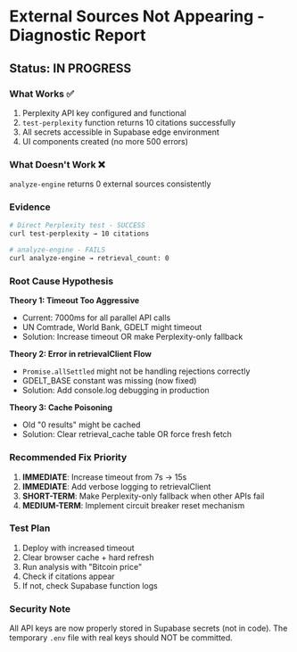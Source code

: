 # External Sources Not Appearing - Diagnostic Report

## Status: IN PROGRESS

### What Works ✅
1. Perplexity API key configured and functional
2. `test-perplexity` function returns 10 citations successfully  
3. All secrets accessible in Supabase edge environment
4. UI components created (no more 500 errors)

### What Doesn't Work ❌
`analyze-engine` returns 0 external sources consistently

### Evidence
```bash
# Direct Perplexity test - SUCCESS
curl test-perplexity → 10 citations

# analyze-engine - FAILS
curl analyze-engine → retrieval_count: 0
```

### Root Cause Hypothesis

**Theory 1: Timeout Too Aggressive**
- Current: 7000ms for all parallel API calls
- UN Comtrade, World Bank, GDELT might timeout
- Solution: Increase timeout OR make Perplexity-only fallback

**Theory 2: Error in retrievalClient Flow**
- `Promise.allSettled` might not be handling rejections correctly
- GDELT_BASE constant was missing (now fixed)
- Solution: Add console.log debugging in production

**Theory 3: Cache Poisoning**
- Old "0 results" might be cached
- Solution: Clear retrieval_cache table OR force fresh fetch

### Recommended Fix Priority

1. **IMMEDIATE**: Increase timeout from 7s → 15s
2. **IMMEDIATE**: Add verbose logging to retrievalClient
3. **SHORT-TERM**: Make Perplexity-only fallback when other APIs fail
4. **MEDIUM-TERM**: Implement circuit breaker reset mechanism

### Test Plan
1. Deploy with increased timeout
2. Clear browser cache + hard refresh
3. Run analysis with "Bitcoin price"
4. Check if citations appear
5. If not, check Supabase function logs

### Security Note
All API keys are now properly stored in Supabase secrets (not in code).
The temporary `.env` file with real keys should NOT be committed.
